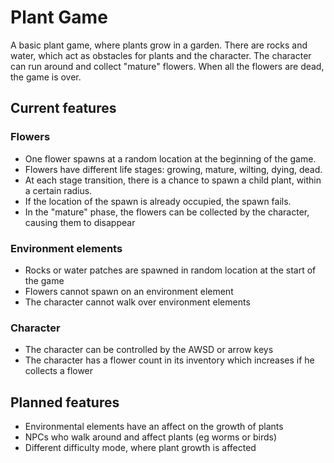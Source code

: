 # Plant Game

A basic plant game, where plants grow in a garden. There are rocks and water, which act as obstacles for plants and the character. The character can run around and collect "mature" flowers. When all the flowers are dead, the game is over.

## Current features
### Flowers
* One flower spawns at a random location at the beginning of the game.
* Flowers have different life stages: growing, mature, wilting, dying, dead.
* At each stage transition, there is a chance to spawn a child plant, within a certain radius.
* If the location of the spawn is already occupied, the spawn fails.
* In the "mature" phase, the flowers can be collected by the character, causing them to disappear

### Environment elements
* Rocks or water patches are spawned in random location at the start of the game
* Flowers cannot spawn on an environment element
* The character cannot walk over environment elements 

### Character
* The character can be controlled by the AWSD or arrow keys
* The character has a flower count in its inventory which increases if he collects a flower 

## Planned features
* Environmental elements have an affect on the growth of plants
* NPCs who walk around and affect plants (eg worms or birds)
* Different difficulty mode, where plant growth is affected